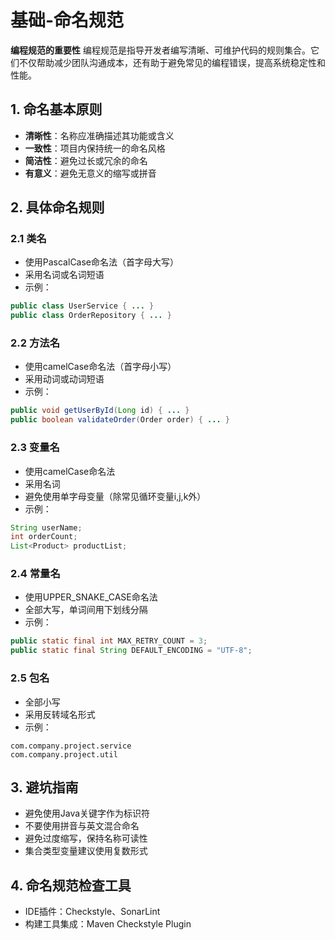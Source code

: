 # 基础-命名规范

**编程规范的重要性**
编程规范是指导开发者编写清晰、可维护代码的规则集合。它们不仅帮助减少团队沟通成本，还有助于避免常见的编程错误，提高系统稳定性和性能。

## 1. 命名基本原则
- **清晰性**：名称应准确描述其功能或含义
- **一致性**：项目内保持统一的命名风格
- **简洁性**：避免过长或冗余的命名
- **有意义**：避免无意义的缩写或拼音

## 2. 具体命名规则
### 2.1 类名
- 使用PascalCase命名法（首字母大写）
- 采用名词或名词短语
- 示例：
```java
public class UserService { ... }
public class OrderRepository { ... }
```

### 2.2 方法名
- 使用camelCase命名法（首字母小写）
- 采用动词或动词短语
- 示例：
```java
public void getUserById(Long id) { ... }
public boolean validateOrder(Order order) { ... }
```

### 2.3 变量名
- 使用camelCase命名法
- 采用名词
- 避免使用单字母变量（除常见循环变量i,j,k外）
- 示例：
```java
String userName;
int orderCount;
List<Product> productList;
```

### 2.4 常量名
- 使用UPPER_SNAKE_CASE命名法
- 全部大写，单词间用下划线分隔
- 示例：
```java
public static final int MAX_RETRY_COUNT = 3;
public static final String DEFAULT_ENCODING = "UTF-8";
```

### 2.5 包名
- 全部小写
- 采用反转域名形式
- 示例：
```
com.company.project.service
com.company.project.util
```

## 3. 避坑指南
- 避免使用Java关键字作为标识符
- 不要使用拼音与英文混合命名
- 避免过度缩写，保持名称可读性
- 集合类型变量建议使用复数形式

## 4. 命名规范检查工具
- IDE插件：Checkstyle、SonarLint
- 构建工具集成：Maven Checkstyle Plugin

